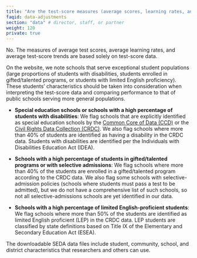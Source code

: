 ```yaml
---
title: "Are the test-score measures (average scores, learning rates, and trends) adjusted to take into account differences in student demographic characteristics or any other student or school variables?"
faqid: data-adjustments
section: "data" # director, staff, or partner
weight: 120
private: true
---
```

No. The measures of average test scores, average learning rates, and average test-score trends are based solely on test-score data. 

On the website, we note schools that serve exceptional student populations (large proportions of students with disabilities, students enrolled in gifted/talented programs, or students with limited English proficiency). These students’ characteristics should be taken into consideration when interpreting the test-score data and comparing performance to that of public schools serving more general populations. 


+ **Special education schools or schools with a high percentage of students with disabilities**: We flag schools that are explicitly identified as special education schools by the <a href="https://www.nces.ed.gov/ccd" target="_blank">Common Core of Data (CCD)</a> or the <a href="https://ocrdata.ed.gov/" target="_blank">Civil Rights Data Collection (CRDC)</a>. We also flag schools where more than 40% of students are identified as having a disability in the CRDC data. Students with disabilities are identified per the Individuals with Disabilities Education Act (IDEA).

+ **Schools with a high percentage of students in gifted/talented programs or with selective admissions**: We flag schools where more than 40% of the students are enrolled in a gifted/talented program according to the CRDC data. We also flag some schools with selective-admission policies (schools where students must pass a test to be admitted), but we do not have a comprehensive list of such schools, so not all selective-admissions schools are yet identified in our data.

+ **Schools with a high percentage of limited English-proficient students**: We flag schools where more than 50% of the students are identified as limited English proficient (LEP) in the CRDC data. LEP students are classified by state definitions based on Title IX of the Elementary and Secondary Education Act (ESEA).

The downloadable SEDA data files include student, community, school, and district characteristics that researchers and others can use.

